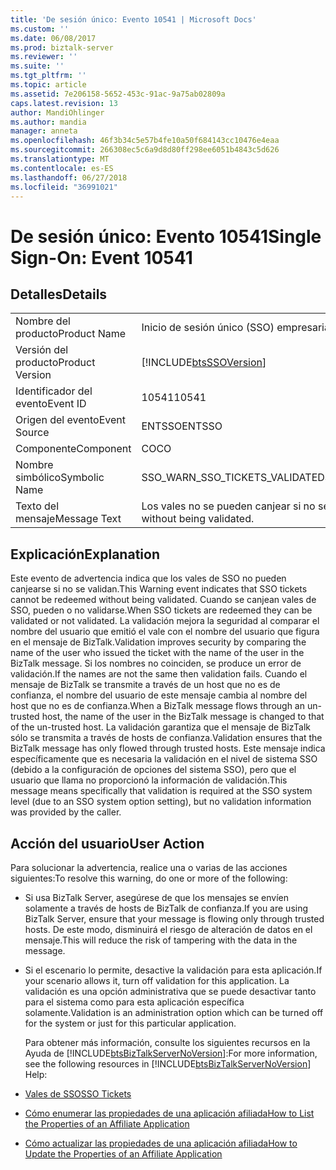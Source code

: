 ```yaml
---
title: 'De sesión único: Evento 10541 | Microsoft Docs'
ms.custom: ''
ms.date: 06/08/2017
ms.prod: biztalk-server
ms.reviewer: ''
ms.suite: ''
ms.tgt_pltfrm: ''
ms.topic: article
ms.assetid: 7e206158-5652-453c-91ac-9a75ab02809a
caps.latest.revision: 13
author: MandiOhlinger
ms.author: mandia
manager: anneta
ms.openlocfilehash: 46f3b34c5e57b4fe10a50f684143cc10476e4eaa
ms.sourcegitcommit: 266308ec5c6a9d8d80ff298ee6051b4843c5d626
ms.translationtype: MT
ms.contentlocale: es-ES
ms.lasthandoff: 06/27/2018
ms.locfileid: "36991021"
---
```

# <a name="single-sign-on-event-10541"></a><span data-ttu-id="9d5e4-102">De sesión único: Evento 10541</span><span class="sxs-lookup"><span data-stu-id="9d5e4-102">Single Sign-On: Event 10541</span></span>
## <a name="details"></a><span data-ttu-id="9d5e4-103">Detalles</span><span class="sxs-lookup"><span data-stu-id="9d5e4-103">Details</span></span>  

|                 |                                                            |
|-----------------|------------------------------------------------------------|
|  <span data-ttu-id="9d5e4-104">Nombre del producto</span><span class="sxs-lookup"><span data-stu-id="9d5e4-104">Product Name</span></span>   |                 <span data-ttu-id="9d5e4-105">Inicio de sesión único (SSO) empresarial</span><span class="sxs-lookup"><span data-stu-id="9d5e4-105">Enterprise Single Sign-On</span></span>                  |
| <span data-ttu-id="9d5e4-106">Versión del producto</span><span class="sxs-lookup"><span data-stu-id="9d5e4-106">Product Version</span></span> | [!INCLUDE[btsSSOVersion](../includes/btsssoversion-md.md)] |
|    <span data-ttu-id="9d5e4-107">Identificador del evento</span><span class="sxs-lookup"><span data-stu-id="9d5e4-107">Event ID</span></span>     |                           <span data-ttu-id="9d5e4-108">10541</span><span class="sxs-lookup"><span data-stu-id="9d5e4-108">10541</span></span>                            |
|  <span data-ttu-id="9d5e4-109">Origen del evento</span><span class="sxs-lookup"><span data-stu-id="9d5e4-109">Event Source</span></span>   |                           <span data-ttu-id="9d5e4-110">ENTSSO</span><span class="sxs-lookup"><span data-stu-id="9d5e4-110">ENTSSO</span></span>                           |
|    <span data-ttu-id="9d5e4-111">Componente</span><span class="sxs-lookup"><span data-stu-id="9d5e4-111">Component</span></span>    |                             <span data-ttu-id="9d5e4-112">CO</span><span class="sxs-lookup"><span data-stu-id="9d5e4-112">CO</span></span>                             |
|  <span data-ttu-id="9d5e4-113">Nombre simbólico</span><span class="sxs-lookup"><span data-stu-id="9d5e4-113">Symbolic Name</span></span>  |               <span data-ttu-id="9d5e4-114">SSO_WARN_SSO_TICKETS_VALIDATED</span><span class="sxs-lookup"><span data-stu-id="9d5e4-114">SSO_WARN_SSO_TICKETS_VALIDATED</span></span>               |
|  <span data-ttu-id="9d5e4-115">Texto del mensaje</span><span class="sxs-lookup"><span data-stu-id="9d5e4-115">Message Text</span></span>   |    <span data-ttu-id="9d5e4-116">Los vales no se pueden canjear si no se validan.</span><span class="sxs-lookup"><span data-stu-id="9d5e4-116">Tickets cannot be redeemed without being validated.</span></span>     |

## <a name="explanation"></a><span data-ttu-id="9d5e4-117">Explicación</span><span class="sxs-lookup"><span data-stu-id="9d5e4-117">Explanation</span></span>  
 <span data-ttu-id="9d5e4-118">Este evento de advertencia indica que los vales de SSO no pueden canjearse si no se validan.</span><span class="sxs-lookup"><span data-stu-id="9d5e4-118">This Warning event indicates that SSO tickets cannot be redeemed without being validated.</span></span> <span data-ttu-id="9d5e4-119">Cuando se canjean vales de SSO, pueden o no validarse.</span><span class="sxs-lookup"><span data-stu-id="9d5e4-119">When SSO tickets are redeemed they can be validated or not validated.</span></span> <span data-ttu-id="9d5e4-120">La validación mejora la seguridad al comparar el nombre del usuario que emitió el vale con el nombre del usuario que figura en el mensaje de BizTalk.</span><span class="sxs-lookup"><span data-stu-id="9d5e4-120">Validation improves security by comparing the name of the user who issued the ticket with the name of the user in the BizTalk message.</span></span> <span data-ttu-id="9d5e4-121">Si los nombres no coinciden, se produce un error de validación.</span><span class="sxs-lookup"><span data-stu-id="9d5e4-121">If the names are not the same then validation fails.</span></span> <span data-ttu-id="9d5e4-122">Cuando el mensaje de BizTalk se transmite a través de un host que no es de confianza, el nombre del usuario de este mensaje cambia al nombre del host que no es de confianza.</span><span class="sxs-lookup"><span data-stu-id="9d5e4-122">When a BizTalk message flows through an un-trusted host, the name of the user in the BizTalk message is changed to that of the un-trusted host.</span></span> <span data-ttu-id="9d5e4-123">La validación garantiza que el mensaje de BizTalk sólo se transmita a través de hosts de confianza.</span><span class="sxs-lookup"><span data-stu-id="9d5e4-123">Validation ensures that the BizTalk message has only flowed through trusted hosts.</span></span> <span data-ttu-id="9d5e4-124">Este mensaje indica específicamente que es necesaria la validación en el nivel de sistema SSO (debido a la configuración de opciones del sistema SSO), pero que el usuario que llama no proporcionó la información de validación.</span><span class="sxs-lookup"><span data-stu-id="9d5e4-124">This message means specifically that validation is required at the SSO system level (due to an SSO system option setting), but no validation information was provided by the caller.</span></span>  

## <a name="user-action"></a><span data-ttu-id="9d5e4-125">Acción del usuario</span><span class="sxs-lookup"><span data-stu-id="9d5e4-125">User Action</span></span>  
 <span data-ttu-id="9d5e4-126">Para solucionar la advertencia, realice una o varias de las acciones siguientes:</span><span class="sxs-lookup"><span data-stu-id="9d5e4-126">To resolve this warning, do one or more of the following:</span></span>  

- <span data-ttu-id="9d5e4-127">Si usa BizTalk Server, asegúrese de que los mensajes se envíen solamente a través de hosts de BizTalk de confianza.</span><span class="sxs-lookup"><span data-stu-id="9d5e4-127">If you are using BizTalk Server, ensure that your message is flowing only through trusted hosts.</span></span> <span data-ttu-id="9d5e4-128">De este modo, disminuirá el riesgo de alteración de datos en el mensaje.</span><span class="sxs-lookup"><span data-stu-id="9d5e4-128">This will reduce the risk of tampering with the data in the message.</span></span>  

- <span data-ttu-id="9d5e4-129">Si el escenario lo permite, desactive la validación para esta aplicación.</span><span class="sxs-lookup"><span data-stu-id="9d5e4-129">If your scenario allows it, turn off validation for this application.</span></span> <span data-ttu-id="9d5e4-130">La validación es una opción administrativa que se puede desactivar tanto para el sistema como para esta aplicación específica solamente.</span><span class="sxs-lookup"><span data-stu-id="9d5e4-130">Validation is an administration option which can be turned off for the system or just for this particular application.</span></span>  

  <span data-ttu-id="9d5e4-131">Para obtener más información, consulte los siguientes recursos en la Ayuda de [!INCLUDE[btsBizTalkServerNoVersion](../includes/btsbiztalkservernoversion-md.md)]:</span><span class="sxs-lookup"><span data-stu-id="9d5e4-131">For more information, see the following resources in [!INCLUDE[btsBizTalkServerNoVersion](../includes/btsbiztalkservernoversion-md.md)] Help:</span></span>  

- [<span data-ttu-id="9d5e4-132">Vales de SSO</span><span class="sxs-lookup"><span data-stu-id="9d5e4-132">SSO Tickets</span></span>](../core/sso-tickets.md)  

- [<span data-ttu-id="9d5e4-133">Cómo enumerar las propiedades de una aplicación afiliada</span><span class="sxs-lookup"><span data-stu-id="9d5e4-133">How to List the Properties of an Affiliate Application</span></span>](../core/how-to-list-the-properties-of-an-affiliate-application.md)  

- [<span data-ttu-id="9d5e4-134">Cómo actualizar las propiedades de una aplicación afiliada</span><span class="sxs-lookup"><span data-stu-id="9d5e4-134">How to Update the Properties of an Affiliate Application</span></span>](../core/how-to-update-the-properties-of-an-affiliate-application.md)
